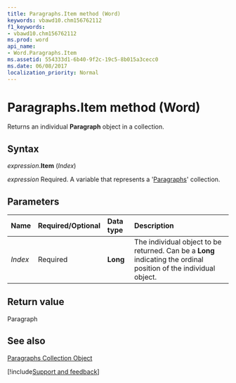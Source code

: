 ```yaml
---
title: Paragraphs.Item method (Word)
keywords: vbawd10.chm156762112
f1_keywords:
- vbawd10.chm156762112
ms.prod: word
api_name:
- Word.Paragraphs.Item
ms.assetid: 554333d1-6b40-9f2c-19c5-8b015a3cecc0
ms.date: 06/08/2017
localization_priority: Normal
---
```



# Paragraphs.Item method (Word)

Returns an individual  **Paragraph** object in a collection.


## Syntax

_expression_.**Item** (_Index_)

_expression_ Required. A variable that represents a '[Paragraphs](Word.paragraphs.md)' collection.


## Parameters



|Name|Required/Optional|Data type|Description|
|:-----|:-----|:-----|:-----|
| _Index_|Required| **Long**|The individual object to be returned. Can be a  **Long** indicating the ordinal position of the individual object.|

## Return value

Paragraph


## See also


[Paragraphs Collection Object](Word.paragraphs.md)

[!include[Support and feedback](~/includes/feedback-boilerplate.md)]
